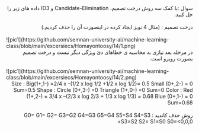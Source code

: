 <div dir="rtl">
سوال :با کمک سه روش درخت تصمیم، Candidate-Elimination و ID3 داده های زیر را حل کنید.
</div>
<br/>
<div dir="rtl">
درخت تصمیم : (مثال 4 نویز ایجاد کرده در اینصورت آن را حذف کردیم.)
</div>
<br/>
![pic1](https://github.com/semnan-university-ai/machine-learning-class/blob/main/excersiecs/Homayontoosy/14/1.png)
<br/>
<div dir="rtl">
در مرحله  بعد نیازی به محاسبه ی خطاهای دئ ویژگی دیگر نیست
 و درخت تصمیم بصورت روبرو است.
</div>
<br/>
![pic1](https://github.com/semnan-university-ai/machine-learning-class/blob/main/excersiecs/Homayontoosy/14/2.png)
<br/>
<div dir="rtl">
Size :
Big(1+,1-) =2/4 x -(1/2 x log 1/2 +1/2 x log 1/2)= 0.5
Small (0+,2-) = 0
Sum=0.5
Shape :
Circle (0+,3-) =0
Triangle (1+,0-) =0
Sum=0
Color :
Red (1+,2-) = 3/4 x –(2/3 x log 2/3 + 1/3 x log 1/3) = 0.68
Blue (0+,1-) = 0
Sum=0.68
</div>
<br/>
<div dir="rtl">
روش حذف کاندید :
G0=<?,?,?>
G1=<small,?,?><?,blue,?><?,?,triangle>
G2=<?,?,triangle>
G3=G2
G4=G3
G5=G4
S5=S4
S4=S3
S3=S2
S2=<big,red,triangle>
S1=S0
S0=<0,0,0>

</div>

